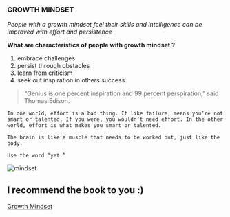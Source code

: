 ### GROWTH MINDSET

*People with a growth mindset feel their skills and intelligence can be improved with effort and persistence*

**What are characteristics of people with growth mindset ?**

1. embrace challenges
2. persist through obstacles
3. learn from criticism 
4. seek out inspiration in others success.

> “Genius is one percent inspiration and 99 percent perspiration,” said Thomas Edison.



```
In one world, effort is a bad thing. It like failure, means you’re not smart or talented. If you were, you wouldn’t need effort. In the other world, effort is what makes you smart or talented.

The brain is like a muscle that needs to be worked out, just like the body.

Use the word “yet.”

```


![mindset](https://images.squarespace-cdn.com/content/v1/5db9f4f13e98376a5d9aad86/1572931751676-BO4GWOCNX6MEYC53C28B/ke17ZwdGBToddI8pDm48kPoswlzjSVMM-SxOp7CV59BZw-zPPgdn4jUwVcJE1ZvWQUxwkmyExglNqGp0IvTJZamWLI2zvYWH8K3-s_4yszcp2ryTI0HqTOaaUohrI8PI7Hk5b7wKtplcrxPf3ag-g6VC0ObVEO8cEICumLtlwuA/growth_mindset_activities.png?format=1000w)



## I recommend the book to you :)
[Growth Mindset](https://www.free-ebooks.net/self-improvement/Growth-Mindset-The-Door-to-Achieving-More/pdf?dl&preview?dl&preview)



